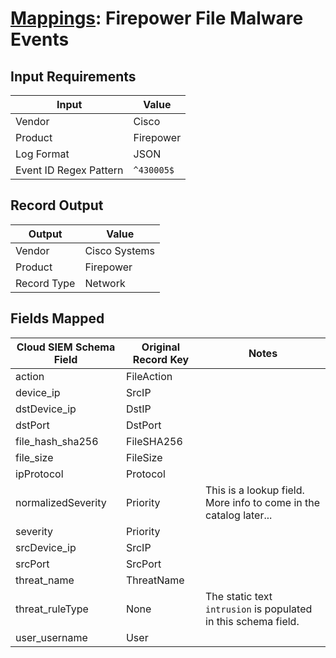 # [Mappings](README.md): Firepower File Malware Events

## Input Requirements

|Input|Value|
|-----|-----|
|Vendor|Cisco|
|Product|Firepower|
|Log Format|JSON|
|Event ID Regex Pattern|`^430005$`|

## Record Output

|Output|Value|
|------|-----|
|Vendor|Cisco Systems|
|Product|Firepower|
|Record Type|Network|

## Fields Mapped

|Cloud SIEM Schema Field|Original Record Key|Notes|
|-----------------------|-------------------|-----|
|action|FileAction||
|device_ip|SrcIP||
|dstDevice_ip|DstIP||
|dstPort|DstPort||
|file_hash_sha256|FileSHA256||
|file_size|FileSize||
|ipProtocol|Protocol||
|normalizedSeverity|Priority|This is a lookup field. More info to come in the catalog later...|
|severity|Priority||
|srcDevice_ip|SrcIP||
|srcPort|SrcPort||
|threat_name|ThreatName||
|threat_ruleType|None|The static text `intrusion` is populated in this schema field.|
|user_username|User||

